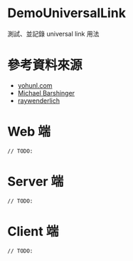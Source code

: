 # DemoUniversalLink

測試、並記錄 universal link 用法

# 參考資料來源

- [yohunl.com](https://yohunl.com/ios-universal-links-tong-yong-lian-jie/)
- [Michael Barshinger](https://medium.com/@barsh/my-first-date-with-ios-universal-links-90dfabc88bb8#.qu6q9qwd0)
- [raywenderlich](https://www.raywenderlich.com/84174/ios-8-handoff-tutorial)

# Web 端 

```
// TODO:
```

# Server 端

```
// TODO:
```

# Client 端

```
// TODO:
```
